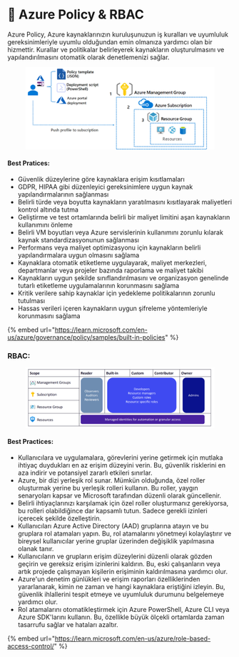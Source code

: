 # 🚷 Azure Policy & RBAC

Azure Policy, Azure kaynaklarınızın kuruluşunuzun iş kuralları ve uyumluluk gereksinimleriyle uyumlu olduğundan emin olmanıza yardımcı olan bir hizmettir. Kurallar ve politikalar belirleyerek kaynakların oluşturulmasını ve yapılandırılmasını otomatik olarak denetlemenizi sağlar.

<figure><img src="../.gitbook/assets/azure-governance.png" alt=""><figcaption></figcaption></figure>

#### Best Pratices:

* Güvenlik düzeylerine göre kaynaklara erişim kısıtlamaları
* GDPR, HIPAA gibi düzenleyici gereksinimlere uygun kaynak yapılandırmalarının sağlanması
* Belirli türde veya boyutta kaynakların yaratılmasını kısıtlayarak maliyetleri kontrol altında tutma
* Geliştirme ve test ortamlarında belirli bir maliyet limitini aşan kaynakların kullanımını önleme
* Belirli VM boyutları veya Azure servislerinin kullanımını zorunlu kılarak kaynak standardizasyonunun sağlanması
* Performans veya maliyet optimizasyonu için kaynakların belirli yapılandırmalara uygun olmasını sağlama
* Kaynaklara otomatik etiketleme uygulayarak, maliyet merkezleri, departmanlar veya projeler bazında raporlama ve maliyet takibi
* Kaynakların uygun şekilde sınıflandırılmasını ve organizasyon genelinde tutarlı etiketleme uygulamalarının korunmasını sağlama
* Kritik verilere sahip kaynaklar için yedekleme politikalarının zorunlu tutulması
* Hassas verileri içeren kaynakların uygun şifreleme yöntemleriyle korunmasını sağlama



{% embed url="https://learn.microsoft.com/en-us/azure/governance/policy/samples/built-in-policies" %}

### RBAC:

<figure><img src="../.gitbook/assets/image.png" alt=""><figcaption></figcaption></figure>

#### Best Practices:

* Kullanıcılara ve uygulamalara, görevlerini yerine getirmek için mutlaka ihtiyaç duydukları en az erişim düzeyini verin. Bu, güvenlik risklerini en aza indirir ve potansiyel zararlı etkileri sınırlar.
* Azure, bir dizi yerleşik rol sunar. Mümkün olduğunda, özel roller oluşturmak yerine bu yerleşik rolleri kullanın. Bu roller, yaygın senaryoları kapsar ve Microsoft tarafından düzenli olarak güncellenir.
* Belirli ihtiyaçlarınızı karşılamak için özel roller oluşturmanız gerekiyorsa, bu rolleri olabildiğince dar kapsamlı tutun. Sadece gerekli izinleri içerecek şekilde özelleştirin.
* Kullanıcıları Azure Active Directory (AAD) gruplarına atayın ve bu gruplara rol atamaları yapın. Bu, rol atamalarını yönetmeyi kolaylaştırır ve bireysel kullanıcılar yerine gruplar üzerinden değişiklik yapılmasına olanak tanır.
* Kullanıcıların ve grupların erişim düzeylerini düzenli olarak gözden geçirin ve gereksiz erişim izinlerini kaldırın. Bu, eski çalışanların veya artık projede çalışmayan kişilerin erişiminin kaldırılmasına yardımcı olur.
* Azure'un denetim günlükleri ve erişim raporları özelliklerinden yararlanarak, kimin ne zaman ve hangi kaynaklara eriştiğini izleyin. Bu, güvenlik ihlallerini tespit etmeye ve uyumluluk durumunu belgelemeye yardımcı olur.
* Rol atamalarını otomatikleştirmek için Azure PowerShell, Azure CLI veya Azure SDK'larını kullanın. Bu, özellikle büyük ölçekli ortamlarda zaman tasarrufu sağlar ve hataları azaltır.

{% embed url="https://learn.microsoft.com/en-us/azure/role-based-access-control/" %}

